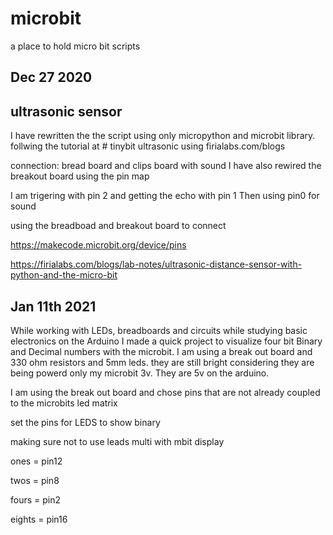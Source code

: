 # microbit
a place to hold micro bit scripts

## Dec 27 2020

## ultrasonic sensor

I have rewritten the the script using only micropython and microbit library.
follwing the tutorial at # tinybit ultrasonic using firialabs.com/blogs

connection:
bread board and clips board with sound
I have also rewired the breakout board using the pin map

I am trigering with pin 2 and getting the echo with pin 1
Then using pin0 for sound

using the breadboad and breakout board to connect

https://makecode.microbit.org/device/pins

https://firialabs.com/blogs/lab-notes/ultrasonic-distance-sensor-with-python-and-the-micro-bit

## Jan 11th 2021

While working with LEDs, breadboards and circuits while studying basic electronics on the Arduino
I made a quick project to visualize four bit Binary and Decimal numbers with the microbit.
I am using a break out board and 330 ohm resistors and 5mm leds.  they are still bright considering
they are being powerd only my microbit 3v. They are 5v on the arduino.

I am using the break out board and chose pins that are not already coupled to the microbits led matrix

 set the pins for LEDS to show binary
 
 making sure not to use leads multi with mbit display 
 
ones = pin12

twos = pin8

fours = pin2

eights = pin16
